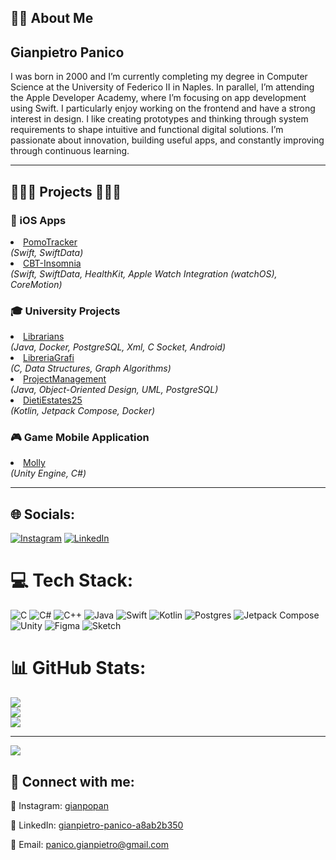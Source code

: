 ## 👨‍💻 About Me

<h2>Gianpietro Panico</h2>

<p>
I was born in 2000 and I’m currently completing my degree in Computer Science at the University of Federico II in Naples.
In parallel, I’m attending the Apple Developer Academy, where I’m focusing on app development using Swift.
I particularly enjoy working on the frontend and have a strong interest in design. I like creating prototypes and thinking through system requirements to shape intuitive and functional digital solutions.
I’m passionate about innovation, building useful apps, and constantly improving through continuous learning.
</p>

---

## 🧑🏼‍💻 Projects 🧑🏼‍💻

### 📲 iOS Apps
  <li>
    <a href="https://github.com/gianpietropanico/PomoTracker" target="_blank">PomoTracker</a><br>
    <i>(Swift, SwiftData)</i><br>
  </li>
    <li>
    <a href="https://github.com/NigoraMamad/CBT-Insomnia" target="_blank">CBT-Insomnia</a><br>
    <i>(Swift, SwiftData, HealthKit, Apple Watch Integration (watchOS), CoreMotion)</i><br>
  </li>
  
### 🎓 University Projects
  <li>
    <a href="https://github.com/gianpietropanico/Librarians" target="_blank">Librarians</a><br>
    <i>(Java, Docker, PostgreSQL, Xml, C Socket, Android)</i><br>
  </li>
  <li>
    <a href="https://github.com/gianpietropanico/LibreriaGrafi" target="_blank">LibreriaGrafi</a><br>
    <i>(C, Data Structures, Graph Algorithms)</i><br>
  </li>
  <li>
    <a href="https://github.com/gianpietropanico/ProjectManagement" target="_blank">ProjectManagement</a><br>
    <i>(Java, Object-Oriented Design, UML, PostgreSQL)</i><br>
  </li>
  <li>
    <a href="https://github.com/gianpietropanico/INGSW_24-25-DietiEstates25" target="_blank">DietiEstates25</a><br>
    <i>(Kotlin, Jetpack Compose, Docker)</i><br>
  </li>

  ### 🎮 Game Mobile Application
  <li>
    <a href="https://github.com/Githubense/Molly" target="_blank">Molly</a><br>
    <i>(Unity Engine, C#)</i><br>
  </li>

---

## 🌐 Socials:
[![Instagram](https://img.shields.io/badge/Instagram-%23E4405F.svg?logo=Instagram&logoColor=white)](https://instagram.com/gianpopan) 
[![LinkedIn](https://img.shields.io/badge/LinkedIn-%230077B5.svg?logo=linkedin&logoColor=white)](https://www.linkedin.com/in/gianpietro-panico-a8ab2b350)

# 💻 Tech Stack:
![C](https://img.shields.io/badge/c-%2300599C.svg?style=for-the-badge&logo=c&logoColor=white) 
![C#](https://img.shields.io/badge/c%23-%23239120.svg?style=for-the-badge&logo=csharp&logoColor=white) 
![C++](https://img.shields.io/badge/c++-%2300599C.svg?style=for-the-badge&logo=c%2B%2B&logoColor=white) 
![Java](https://img.shields.io/badge/java-%23ED8B00.svg?style=for-the-badge&logo=openjdk&logoColor=white) 
![Swift](https://img.shields.io/badge/swift-F54A2A?style=for-the-badge&logo=swift&logoColor=white) 
![Kotlin](https://img.shields.io/badge/kotlin-%237F52FF.svg?style=for-the-badge&logo=kotlin&logoColor=white) 
![Postgres](https://img.shields.io/badge/postgres-%23316192.svg?style=for-the-badge&logo=postgresql&logoColor=white) 
![Jetpack Compose](https://img.shields.io/badge/Jetpack%20Compose-4285F4?style=for-the-badge&logo=jetpackcompose&logoColor=white) 
![Unity](https://img.shields.io/badge/Unity-%23000000.svg?style=for-the-badge&logo=unity&logoColor=white) 
![Figma](https://img.shields.io/badge/figma-%23F24E1E.svg?style=for-the-badge&logo=figma&logoColor=white) 
![Sketch](https://img.shields.io/badge/Sketch-FFB387?style=for-the-badge&logo=sketch&logoColor=black)

# 📊 GitHub Stats:
![](https://github-readme-stats.vercel.app/api?username=gianpietropanico&theme=dark&hide_border=false&include_all_commits=false&count_private=false)<br/>
![](https://nirzak-streak-stats.vercel.app/?user=gianpietropanico&theme=dark&hide_border=false)<br/>
![](https://github-readme-stats.vercel.app/api/top-langs/?username=gianpietropanico&theme=dark&hide_border=false&include_all_commits=false&count_private=false&layout=compact)

---
[![](https://visitcount.itsvg.in/api?id=gianpietropanico&icon=0&color=0)](https://visitcount.itsvg.in)

<h2> 🤳 Connect with me:</h2>

<p>📸 Instagram: <a href="https://www.instagram.com/gianpopan/" target="_blank">gianpopan</a></p>
<p>💼 LinkedIn: <a href="https://www.linkedin.com/in/gianpietro-panico-a8ab2b350/" target="_blank">gianpietro-panico-a8ab2b350</a></p>
<p>📧 Email: <a href="mailto:panico.gianpietro@gmail.com">panico.gianpietro@gmail.com</a></p>

<!-- Proudly created with GPRM ( https://gprm.itsvg.in ) -->
